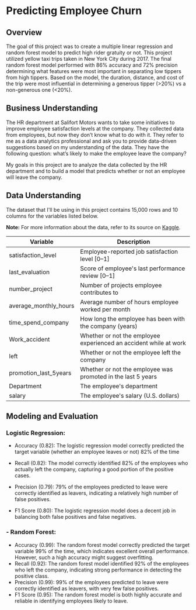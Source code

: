 # Predicting Employee Churn
## Overview 

The goal of this project was to create a multiple linear regression and random forest model to predict high rider gratuity or not. This project utilized yellow taxi trips taken in New York City during 2017. The final random forest model performed with 86% accuracy and 72% precision determining what features were most important in separating low tippers from high tippers. Based on the model, the duration, distance, and cost of the trip were most influential in determining a generous tipper (>20%) vs a non-generous one (<20%). 

## Business Understanding 

The HR department at Salifort Motors wants to take some initiatives to improve employee satisfaction levels at the company. They collected data from employees, but now they don’t know what to do with it. They refer to me as a data analytics professional and ask you to provide data-driven suggestions based on my understanding of the data. They have the following question: what’s likely to make the employee leave the company?

My goals in this project are to analyze the data collected by the HR department and to build a model that predicts whether or not an employee will leave the company.

## Data Understanding

The dataset that I'll be using in this project contains 15,000 rows and 10 columns for the variables listed below. 

**Note:** For more information about the data, refer to its source on [Kaggle](https://www.kaggle.com/datasets/mfaisalqureshi/hr-analytics-and-job-prediction?select=HR_comma_sep.csv).

Variable  |Description |
-----|-----|
satisfaction_level|Employee-reported job satisfaction level [0&ndash;1]|
last_evaluation|Score of employee's last performance review [0&ndash;1]|
number_project|Number of projects employee contributes to|
average_monthly_hours|Average number of hours employee worked per month|
time_spend_company|How long the employee has been with the company (years)
Work_accident|Whether or not the employee experienced an accident while at work
left|Whether or not the employee left the company
promotion_last_5years|Whether or not the employee was promoted in the last 5 years
Department|The employee's department
salary|The employee's salary (U.S. dollars)

## Modeling and Evaluation

### Logistic Regression:
  
  - Accuracy (0.82): The logistic regression model correctly predicted the target variable (whether an employee leaves or not) 82% of the time
  
  - Recall (0.82): The model correctly identified 82% of the employees who actually left the company, capturing a good portion of the positive cases.
  
  - Precision (0.79): 79% of the employees predicted to leave were correctly identified as leavers, indicating a relatively high number of false positives.
  
  - F1 Score (0.80): The logistic regression model does a decent job in balancing both false positives and false negatives.
        
### - Random Forest:

  - Accuracy (0.99): The random forest model correctly predicted the target variable 99% of the time, which indicates excellent overall performance. However, such a high accuracy might suggest overfitting.
  - Recall (0.92): The random forest model identified 92% of the employees who left the company, indicating strong performance in detecting the positive class.
  - Precision (0.99): 99% of the employees predicted to leave were correctly identified as leavers, with very few false positives.
  - F1 Score (0.95): The random forest model is both highly accurate and reliable in identifying employees likely to leave.
